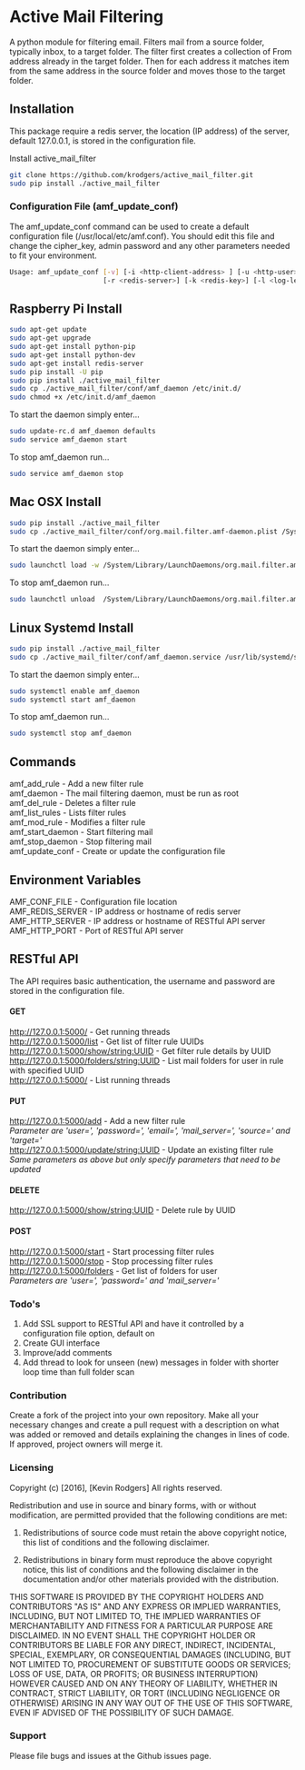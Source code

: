 # Active Mail Filtering

A python module for filtering email. Filters mail from a source folder, typically inbox, to a target folder. The filter first creates a collection of From address already in the target folder. Then for each address it matches item from the same address in the source folder and moves those to the target folder.

## Installation
This package require a redis server, the location (IP address) of the server, default 127.0.0.1, is stored in the configuration file. 

Install active_mail_filter
```bash
git clone https://github.com/krodgers/active_mail_filter.git
sudo pip install ./active_mail_filter
```

### Configuration File (amf_update_conf)
The amf_update_conf command can be used to create a default configuration file (/usr/local/etc/amf.conf). You should edit this file and change the cipher_key, admin password and any other parameters needed to fit your environment.

```bash
Usage: amf_update_conf [-v] [-i <http-client-address> ] [-u <http-user>:<http-password>]
                       [-r <redis-server>] [-k <redis-key>] [-l <log-level>] [-c <cipher-key>]
```

## Raspberry Pi Install
```bash
sudo apt-get update
sudo apt-get upgrade
sudo apt-get install python-pip
sudo apt-get install python-dev
sudo apt-get install redis-server
sudo pip install -U pip
sudo pip install ./active_mail_filter
sudo cp ./active_mail_filter/conf/amf_daemon /etc/init.d/
sudo chmod +x /etc/init.d/amf_daemon
```

To start the daemon simply enter...

```bash
sudo update-rc.d amf_daemon defaults
sudo service amf_daemon start
```

To stop amf_daemon run...

```bash
sudo service amf_daemon stop
```

## Mac OSX Install
```bash
sudo pip install ./active_mail_filter
sudo cp ./active_mail_filter/conf/org.mail.filter.amf-daemon.plist /System/Library/LaunchDaemons/
```

To start the daemon simply enter...

```bash
sudo launchctl load -w /System/Library/LaunchDaemons/org.mail.filter.amf-daemon.plist
```

To stop amf_daemon run...

```bash
sudo launchctl unload  /System/Library/LaunchDaemons/org.mail.filter.amf-daemon.plist
```

## Linux Systemd Install
```bash
sudo pip install ./active_mail_filter
sudo cp ./active_mail_filter/conf/amf_daemon.service /usr/lib/systemd/system/
```

To start the daemon simply enter...

```bash
sudo systemctl enable amf_daemon
sudo systemctl start amf_daemon
```

To stop amf_daemon run...

```bash
sudo systemctl stop amf_daemon
```

## Commands

amf_add_rule     - Add a new filter rule <br />
amf_daemon       - The mail filtering daemon, must be run as root <br />
amf_del_rule     - Deletes a filter rule <br />
amf_list_rules   - Lists filter rules <br />
amf_mod_rule     - Modifies a filter rule <br />
amf_start_daemon - Start filtering mail <br />
amf_stop_daemon  - Stop filtering mail <br />
amf_update_conf  - Create or update the configuration file <br />

## Environment Variables

AMF_CONF_FILE - Configuration file location <br />
AMF_REDIS_SERVER - IP address or hostname of redis server <br />
AMF_HTTP_SERVER - IP address or hostname of RESTful API server <br />
AMF_HTTP_PORT - Port of RESTful API server <br />

## RESTful API

The API requires basic authentication, the username and password are stored in the configuration file.

#### GET
http://127.0.0.1:5000/ - Get running threads <br />
http://127.0.0.1:5000/list - Get list of filter rule UUIDs <br />
http://127.0.0.1:5000/show/string:UUID - Get filter rule details by UUID <br />
http://127.0.0.1:5000/folders/string:UUID - List mail folders for user in rule with specified UUID <br />
http://127.0.0.1:5000/ - List running threads <br />

#### PUT
http://127.0.0.1:5000/add - Add a new filter rule <br />
*Parameter are 'user=', 'password=', 'email=', 'mail_server=', 'source=' and 'target='* <br />
http://127.0.0.1:5000/update/string:UUID - Update an existing filter rule <br />
*Same parameters as above but only specify parameters that need to be updated* <br />

#### DELETE
http://127.0.0.1:5000/show/string:UUID - Delete rule by UUID <br />

#### POST
http://127.0.0.1:5000/start - Start processing filter rules <br />
http://127.0.0.1:5000/stop - Stop processing filter rules <br />
http://127.0.0.1:5000/folders - Get list of folders for user <br />
*Parameters are 'user=', 'password=' and 'mail_server='* <br />

### Todo's
1. Add SSL support to RESTful API and have it controlled by a configuration file option, default on
2. Create GUI interface
3. Improve/add comments
4. Add thread to look for unseen (new) messages in folder with shorter loop time than full folder scan

### Contribution

Create a fork of the project into your own repository. Make all your necessary changes and create a pull request with a description on what was added or removed and details explaining the changes in lines of code. If approved, project owners will merge it.

### Licensing

Copyright (c) [2016], [Kevin Rodgers]
All rights reserved.

Redistribution and use in source and binary forms, with or without modification, are permitted provided that the following conditions are met:

1. Redistributions of source code must retain the above copyright notice, this list of conditions and the following disclaimer.

2. Redistributions in binary form must reproduce the above copyright notice, this list of conditions and the following disclaimer in the documentation and/or other materials provided with the distribution.

THIS SOFTWARE IS PROVIDED BY THE COPYRIGHT HOLDERS AND CONTRIBUTORS "AS IS" AND ANY EXPRESS OR IMPLIED WARRANTIES, INCLUDING, BUT NOT LIMITED TO, THE IMPLIED WARRANTIES OF MERCHANTABILITY AND FITNESS FOR A PARTICULAR PURPOSE ARE DISCLAIMED. IN NO EVENT SHALL THE COPYRIGHT HOLDER OR CONTRIBUTORS BE LIABLE FOR ANY DIRECT, INDIRECT, INCIDENTAL, SPECIAL, EXEMPLARY, OR CONSEQUENTIAL DAMAGES (INCLUDING, BUT NOT LIMITED TO, PROCUREMENT OF SUBSTITUTE GOODS OR SERVICES; LOSS OF USE, DATA, OR PROFITS; OR BUSINESS INTERRUPTION) HOWEVER CAUSED AND ON ANY THEORY OF LIABILITY, WHETHER IN CONTRACT, STRICT LIABILITY, OR TORT (INCLUDING NEGLIGENCE OR OTHERWISE) ARISING IN ANY WAY OUT OF THE USE OF THIS SOFTWARE, EVEN IF ADVISED OF THE POSSIBILITY OF SUCH DAMAGE.

### Support

Please file bugs and issues at the Github issues page.
